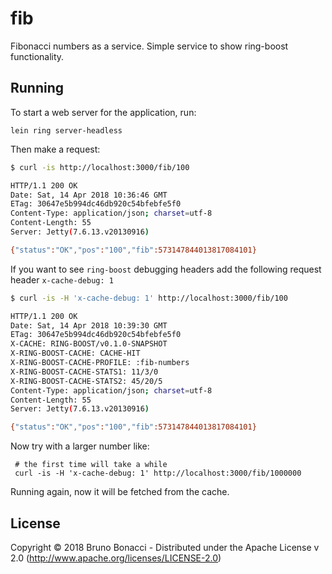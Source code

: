 # fib

Fibonacci numbers as a service.
Simple service to show ring-boost functionality.


## Running

To start a web server for the application, run:

    lein ring server-headless


Then make a request:

``` bash
$ curl -is http://localhost:3000/fib/100

HTTP/1.1 200 OK
Date: Sat, 14 Apr 2018 10:36:46 GMT
ETag: 30647e5b994dc46db920c54bfebfe5f0
Content-Type: application/json; charset=utf-8
Content-Length: 55
Server: Jetty(7.6.13.v20130916)

{"status":"OK","pos":"100","fib":573147844013817084101}
```


If you want to see `ring-boost` debugging headers add the following
request header `x-cache-debug: 1`

``` bash
$ curl -is -H 'x-cache-debug: 1' http://localhost:3000/fib/100

HTTP/1.1 200 OK
Date: Sat, 14 Apr 2018 10:39:30 GMT
ETag: 30647e5b994dc46db920c54bfebfe5f0
X-CACHE: RING-BOOST/v0.1.0-SNAPSHOT
X-RING-BOOST-CACHE: CACHE-HIT
X-RING-BOOST-CACHE-PROFILE: :fib-numbers
X-RING-BOOST-CACHE-STATS1: 11/3/0
X-RING-BOOST-CACHE-STATS2: 45/20/5
Content-Type: application/json; charset=utf-8
Content-Length: 55
Server: Jetty(7.6.13.v20130916)

{"status":"OK","pos":"100","fib":573147844013817084101}
```

Now try with a larger number like:

     # the first time will take a while
     curl -is -H 'x-cache-debug: 1' http://localhost:3000/fib/1000000

Running again, now it will be fetched from the cache.

## License

Copyright © 2018 Bruno Bonacci - Distributed under the Apache License v 2.0 (http://www.apache.org/licenses/LICENSE-2.0)
